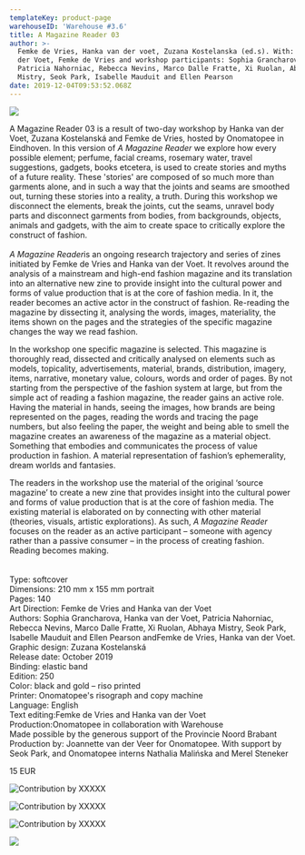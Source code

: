 ```yaml
---
templateKey: product-page
warehouseID: 'Warehouse #3.6'
title: A Magazine Reader 03
author: >-
  Femke de Vries, Hanka van der voet, Zuzana Kostelanska (ed.s). With: Hanka van
  der Voet, Femke de Vries and workshop participants: Sophia Grancharova,
  Patricia Nahorniac, Rebecca Nevins, Marco Dalle Fratte, Xi Ruolan, Abhaya
  Mistry, Seok Park, Isabelle Mauduit and Ellen Pearson
date: 2019-12-04T09:53:52.068Z
---
```

![](/img/1.jpg)

A Magazine Reader 03 is a result of two-day workshop by Hanka van der Voet, Zuzana Kostelanská and Femke de Vries, hosted by Onomatopee in Eindhoven. In this version of *A Magazine Reader* we explore how every possible element; perfume, facial creams, rosemary water, travel suggestions, gadgets, books etcetera, is used to create stories and myths of a future reality. These 'stories' are composed of so much more than garments alone, and in such a way that the joints and seams are smoothed out, turning these stories into a reality, a truth. During this workshop we disconnect the elements, break the joints, cut the seams, unravel body parts and disconnect garments from bodies, from backgrounds, objects, animals and gadgets, with the aim to create space to critically explore the construct of fashion.\
\
*A Magazine Reader*is an ongoing research trajectory and series of zines initiated by Femke de Vries and Hanka van der Voet. It revolves around the analysis of a mainstream and high-end fashion magazine and its translation into an alternative new zine to provide insight into the cultural power and forms of value production that is at the core of fashion media. In it, the reader becomes an active actor in the construct of fashion. Re-reading the magazine by dissecting it, analysing the words, images, materiality, the items shown on the pages and the strategies of the specific magazine changes the way we read fashion.

In the workshop one specific magazine is selected. This magazine is thoroughly read, dissected and critically analysed on elements such as models, topicality, advertisements, material, brands, distribution, imagery, items, narrative, monetary value, colours, words and order of pages. By not starting from the perspective of the fashion system at large, but from the simple act of reading a fashion magazine, the reader gains an active role. Having the material in hands, seeing the images, how brands are being represented on the pages, reading the words and tracing the page numbers, but also feeling the paper, the weight and being able to smell the magazine creates an awareness of the magazine as a material object. Something that embodies and communicates the process of value production in fashion. A material representation of fashion’s ephemerality, dream worlds and fantasies.

The readers in the workshop use the material of the original ‘source magazine’ to create a new zine that provides insight into the cultural power and forms of value production that is at the core of fashion media. The existing material is elaborated on by connecting with other material (theories, visuals, artistic explorations). As such, *A Magazine Reader* focuses on the reader as an active participant – someone with agency rather than a passive consumer – in the process of creating fashion. Reading becomes making.\
\
\
Type: softcover\
Dimensions: 210 mm x 155 mm portrait\
Pages: 140\
Art Direction: Femke de Vries and Hanka van der Voet\
Authors: Sophia Grancharova, Hanka van der Voet, Patricia Nahorniac, Rebecca Nevins, Marco Dalle Fratte, Xi Ruolan, Abhaya Mistry, Seok Park, Isabelle Mauduit and Ellen Pearson andFemke de Vries, Hanka van der Voet.\
Graphic design: Zuzana Kostelanská\
Release date: October 2019\
Binding: elastic band\
Edition: 250\
Color: black and gold – riso printed\
Printer: Onomatopee's risograph and copy machine\
Language: English\
Text editing:Femke de Vries and Hanka van der Voet\
Production:Onomatopee in collaboration with Warehouse\
Made possible by the generous support of the Provincie Noord Brabant\
Production by: Joannette van der Veer for Onomatopee. With support by Seok Park, and Onomatopee interns Nathalia Malińska and Merel Steneker

15 EUR

![Contribution by XXXXX](/img/a-magazine-reader-03-by-marco-dalle-fratte.jpg "Contribution by XXXXX")

![Contribution by XXXXX](/img/a-magazine-reader-03-by-femke-de-vries-02.jpg "Contribution by XXXXX")

![Contribution by XXXXX](/img/a-magazine-reader-03-by-seok-park.jpg "Contribution by XXXXX")

![](/img/01_a-magazine-reader-03_photo_anoukbeckers.jpg)